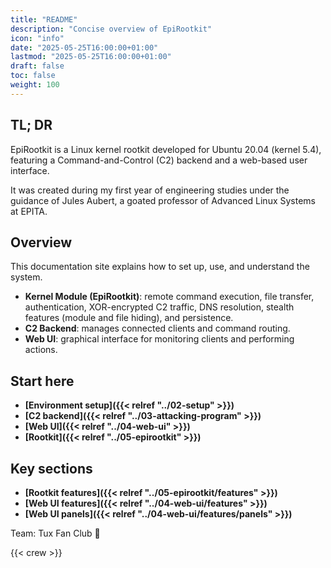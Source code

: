 ```yaml
---
title: "README"
description: "Concise overview of EpiRootkit"
icon: "info"
date: "2025-05-25T16:00:00+01:00"
lastmod: "2025-05-25T16:00:00+01:00"
draft: false
toc: false
weight: 100
---
```


## TL; DR

EpiRootkit is a Linux kernel rootkit developed for Ubuntu 20.04 (kernel 5.4), featuring a Command-and-Control (C2) backend and a web-based user interface.

It was created during my first year of engineering studies under the guidance of Jules Aubert, a goated professor of Advanced Linux Systems at EPITA.

## Overview

This documentation site explains how to set up, use, and understand the system.

- **Kernel Module (EpiRootkit)**: remote command execution, file transfer, authentication, XOR-encrypted C2 traffic, DNS resolution, stealth features (module and file hiding), and persistence.
- **C2 Backend**: manages connected clients and command routing.
- **Web UI**: graphical interface for monitoring clients and performing actions.

## Start here

- **[Environment setup]({{< relref "../02-setup" >}})**
- **[C2 backend]({{< relref "../03-attacking-program" >}})**
- **[Web UI]({{< relref "../04-web-ui" >}})**
- **[Rootkit]({{< relref "../05-epirootkit" >}})**

## Key sections

- **[Rootkit features]({{< relref "../05-epirootkit/features" >}})**
- **[Web UI features]({{< relref "../04-web-ui/features" >}})**
- **[Web UI panels]({{< relref "../04-web-ui/features/panels" >}})**


Team: Tux Fan Club 🐧

{{< crew >}}